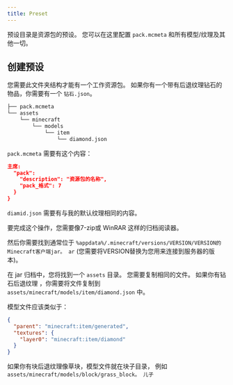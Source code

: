 ```yaml
---
title: Preset
---
```


预设目录是资源包的预设。 您可以在这里配置 `pack.mcmeta` 和所有模型/纹理及其他一切。

## 创建预设

您需要此文件夹结构才能有一个工作资源包。 如果你有一个带有后退纹理钻石的物品，你需要有一个 `钻石.json`。

```markdown
├── pack.mcmeta
└── assets
    └── minecraft 
        └── models
            └── item
                └── diamond.json
```

`pack.mcmeta` 需要有这个内容：

```json title="pack.mcmeta"
主席:
  "pack":
    "description": "资源包的名称",
    "pack_格式": 7
  }
}
```

`diamid.json` 需要有与我的默认纹理相同的内容。

要完成这个操作，您需要像7-zip或 WinRAR 这样的归档阅读器。

然后你需要找到通常位于 `%appdata%/.minecraft/versions/VERSION/VERSION的Minecraft客户端jar。 ar` (您需要将VERSION替换为您用来连接到服务器的版本)。

在 jar 归档中，您将找到一个 `assets` 目录。 您需要复制相同的文件。 如果你有钻石后退纹理 ，你需要将文件复制到 `assets/minecraft/models/item/diamond.json` 中。

模型文件应该类似于：
```json title="assets/minecraft/models/item/diamond.json"
{
  "parent": "minecraft:item/generated",
  "textures": {
    "layer0": "minecraft:item/diamond"
  }
}
```

如果你有块后退纹理像草块，模型文件就在块子目录， 例如 `assets/minecraft/models/block/grass_block。 儿子`
